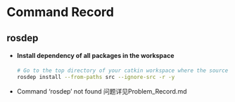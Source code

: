 # Command Record

## rosdep

+ #### Install dependency of all packages in the workspace

    ```bash
    # Go to the top directory of your catkin workspace where the source code of the ROS packages you'd like to use are. Then run:
    rosdep install --from-paths src --ignore-src -r -y
    ```

+ Command  ‘rosdep’ not found 问题详见Problem_Record.md